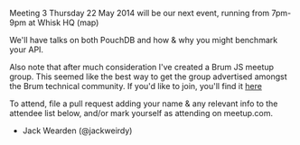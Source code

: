 Meeting 3
Thursday 22 May 2014 will be our next event, running from 7pm-9pm at Whisk HQ (map)

We'll have talks on both PouchDB and how & why you might benchmark your API.

Also note that after much consideration I've created a Brum JS meetup group. This seemed like the best way to get the group advertised amongst the Brum technical community. If you'd like to join, you'll find it [here](http://www.meetup.com/Brum-JS/)

To attend, file a pull request adding your name & any relevant info to the attendee list below, and/or mark yourself as attending on meetup.com.

 - Jack Wearden (@jackweirdy)
